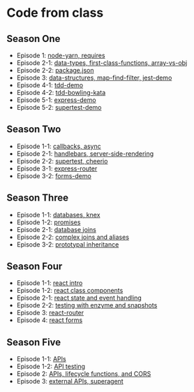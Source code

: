 # Code from class

## Season One
* Episode 1: [node-yarn, requires](S01E01)
* Episode 2-1: [data-types, first-class-functions, array-vs-obj](S01E02-1)
* Episode 2-2: [package.json](S01E02-2)
* Episode 3: [data-structures, map-find-filter, jest-demo](S01E03)
* Episode 4-1: [tdd-demo](S01E04-1)
* Episode 4-2: [tdd-bowling-kata](S01E04-2)
* Episode 5-1: [express-demo](S01E05-1)
* Episode 5-2: [supertest-demo](S01E05-2)

## Season Two
* Episode 1-1: [callbacks, async](S02E01-1)
* Episode 2-1: [handlebars, server-side-rendering](S02E02-1)
* Episode 2-2: [supertest, cheerio](S02E02-2)
* Episode 3-1: [express-router](S02E03-1)
* Episode 3-2: [forms-demo](S02E03-2)

## Season Three
* Episode 1-1: [databases, knex](S03E01-1)
* Episode 1-2: [promises](S03E01-2)
* Episode 2-1: [database joins](S03E02-1)
* Episode 2-2: [complex joins and aliases](S03E02-2)
* Episode 3-2: [prototypal inheritance](S03E03-2)

## Season Four
* Episode 1-1: [react intro](S04E01-1)
* Episode 1-2: [react class components](S04E01-2)
* Episode 2-1: [react state and event handling](S04E02-1)
* Episode 2-2: [testing with enzyme and snapshots](S04E02-2)
* Episode 3: [react-router](S04E03)
* Episode 4: [react forms](S04E04)

## Season Five
* Episode 1-1: [APIs](S05E01-1)
* Episode 1-2: [API testing](S05E01-2)
* Episode 2: [APIs, lifecycle functions, and CORS](S05E02)
* Episode 3: [external APIs, superagent](S05E03)
